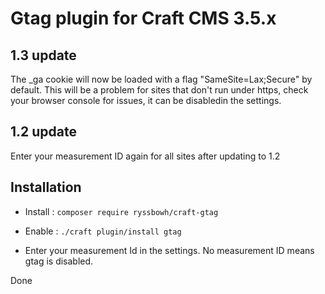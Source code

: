 # Gtag plugin for Craft CMS 3.5.x

## 1.3 update

The \_ga cookie will now be loaded with a flag "SameSite=Lax;Secure" by default.
This will be a problem for sites that don't run under https, check your browser console for issues, it can be disabledin the settings.

## 1.2 update

Enter your measurement ID again for all sites after updating to 1.2

## Installation

- Install : `composer require ryssbowh/craft-gtag`

- Enable : `./craft plugin/install gtag`

- Enter your measurement Id in the settings. No measurement ID means gtag is disabled.

Done